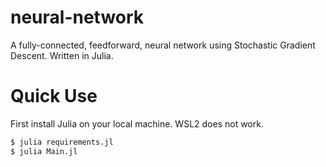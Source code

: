 # neural-network
A fully-connected, feedforward, neural network using Stochastic Gradient Descent. Written in Julia. 

# Quick Use
First install Julia on your local machine. WSL2 does not work. 
```bash 
$ julia requirements.jl
$ julia Main.jl
```
